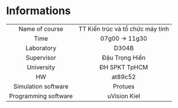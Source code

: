 # Informations
|  |  |
| :----------:   |  :---------------------------:   |
|  Name of course  |  TT Kiến trúc và tổ chức máy tính  |
|  Time  |   07g00 -> 11g30 |
|  Laboratory  | D304B |
|  Supervisor  | Đậu Trọng Hiển |
| University | ĐH SPKT TpHCM|
| HW  | at89c52 |
| Simulation software | Protues |
| Programming software| uVision Kiel |

